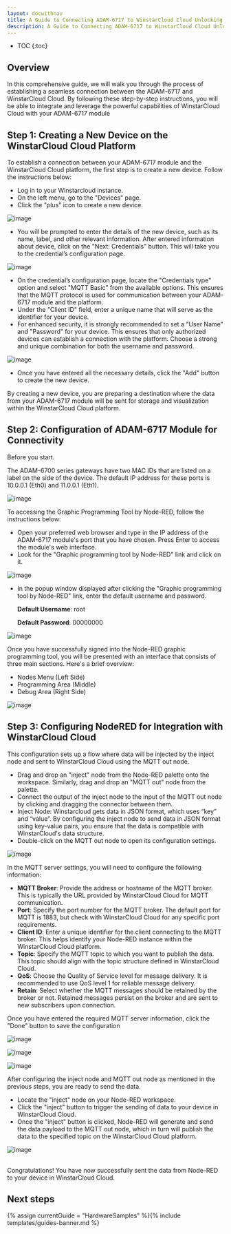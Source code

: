 ```yaml
---
layout: docwithnav
title: A Guide to Connecting ADAM-6717 to WinstarCloud Cloud Unlocking Seamless IoT Connectivity
description: A Guide to Connecting ADAM-6717 to WinstarCloud Cloud Unlocking Seamless IoT Connectivity
---
```


* TOC
{:toc}

## Overview

In this comprehensive guide, we will walk you through the process of establishing a seamless connection between the ADAM-6717 and WinstarCloud Cloud. 
By following these step-by-step instructions, you will be able to integrate and leverage the powerful capabilities of WinstarCloud Cloud with your ADAM-6717 module

## Step 1: Creating a New Device on the WinstarCloud Cloud Platform

To establish a connection between your ADAM-6717 module and the WinstarCloud Cloud platform, the first step is to create a new device. 
Follow the instructions below:

 - Log in to your Winstarcloud instance. 
 - On the left menu, go to the "Devices" page. 
 - Click the "plus" icon to create a new device.

![image](/images/samples/solandtec/Imagen1.png)

 - You will be prompted to enter the details of the new device, such as its name, label, and other relevant information. After entered information about device, click on the "Next: Credentials" button. This will take you to the credential’s configuration page.

![image](/images/samples/solandtec/Imagen2.png)

 - On the credential’s configuration page, locate the "Credentials type" option and select "MQTT Basic" from the available options. This ensures that the MQTT protocol is used for communication between your ADAM-6717 module and the platform.
 - Under the "Client ID" field, enter a unique name that will serve as the identifier for your device.
 - For enhanced security, it is strongly recommended to set a "User Name" and "Password" for your device. 
This ensures that only authorized devices can establish a connection with the platform. Choose a strong and unique combination for both the username and password.

![image](/images/samples/solandtec/Imagen3.png)

 - Once you have entered all the necessary details, click the "Add" button to create the new device.

By creating a new device, you are preparing a destination where the data from your ADAM-6717 module will be sent for storage and visualization within the WinstarCloud Cloud platform.

## Step 2: Configuration of ADAM-6717 Module for Connectivity

Before you start.

The ADAM-6700 series gateways have two MAC IDs that are listed on a label on the side of the device. The default IP address for these ports is 10.0.0.1 (Eth0) and 11.0.0.1 (Eth1).

![image](/images/samples/solandtec/internet-image.png)

To accessing the Graphic Programming Tool by Node-RED, follow the instructions below:
 - Open your preferred web browser and type in the IP address of the ADAM-6717 module's port that you have chosen. Press Enter to access the module's web interface.
 - Look for the "Graphic programming tool by Node-RED" link and click on it.

![image](/images/samples/solandtec/Imagen4.png)

 - In the popup window displayed after clicking the "Graphic programming  tool by Node-RED" link, enter the default username and password.

      **Default Username**: root

      **Default Password**: 00000000

![image](/images/samples/solandtec/Imagen5.png)

Once you have successfully signed into the Node-RED graphic programming tool, you will be presented with an interface that consists of three main sections. Here's a brief overview:
 - Nodes Menu (Left Side)
 - Programming Area (Middle)
 - Debug Area (Right Side)

![image](/images/samples/solandtec/Imagen6.png)

## Step 3: Configuring NodeRED for Integration with WinstarCloud Cloud

This configuration sets up a flow where data will be injected by the inject node and sent to WinstarCloud Cloud using the MQTT out node.
 - Drag and drop an "inject" node from the Node-RED palette onto the workspace. Similarly, drag and drop an "MQTT out" node from the palette.
 - Connect the output of the inject node to the input of the MQTT out node by clicking and dragging the connector between them.
 - Inject Node: Winstarcloud gets data in JSON format, which uses “key” and “value”. By configuring the inject node to send data in JSON format using key-value pairs, you ensure that the data is compatible with WinstarCloud's data structure.
 - Double-click on the MQTT out node to open its configuration settings.

![image](/images/samples/solandtec/Imagen7.png)

In the MQTT server settings, you will need to configure the following information:

 - **MQTT Broker**: Provide the address or hostname of the MQTT broker. This   is   typically   the   URL   provided   by   WinstarCloud   Cloud   for   MQTT communication.
 - **Port**: Specify the port number for the MQTT broker. The default port for MQTT is 1883, but check with WinstarCloud Cloud for any specific port requirements.
 - **Client ID**: Enter a unique identifier for the client connecting to the MQTT broker. This helps identify your Node-RED instance within the WinstarCloud Cloud platform.
 - **Topic**: Specify the MQTT topic to which you want to publish the data. This topic should align with the topic structure defined in WinstarCloud Cloud.
 - **QoS**: Choose the Quality of Service level for message delivery. It is recommended to use QoS level 1 for reliable message delivery.
 - **Retain**: Select whether the MQTT messages should be retained by the broker or not. Retained messages persist on the broker and are sent to new subscribers upon connection.

Once you have entered the required MQTT server information, click the "Done" button to save the configuration

![image](/images/samples/solandtec/Imagen8.png)

![image](/images/samples/solandtec/Imagen9.png)

![image](/images/samples/solandtec/Imagen10.png)

After configuring the inject node and MQTT out node as mentioned in the previous steps, you are ready to send the data. 
 - Locate the "inject" node on your Node-RED workspace.
 - Click the "inject" button to trigger the sending of data to your device in WinstarCloud Cloud.
 - Once the "inject" button is clicked, Node-RED will generate and send the data payload to the MQTT out node, which in turn will publish the data to the specified topic on the WinstarCloud Cloud platform.

![image](/images/samples/solandtec/Imagen11.png)

<br>
Congratulations! You have now successfully sent the data from Node-RED to your device in WinstarCloud Cloud.

## Next steps

{% assign currentGuide = "HardwareSamples" %}{% include templates/guides-banner.md %}